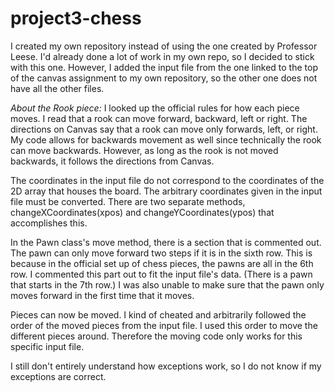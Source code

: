 # project3-chess

I created my own repository instead of using the one created by Professor Leese.
I'd already done a lot of work in my own repo, so I decided to stick with this one.
However, I added the input file from the one linked to the top of the canvas assignment to my own repository,
so the other one does not have all the other files.


*About the Rook piece:*
I looked up the official rules for how each piece moves.
 I read that a rook can move forward, backward, left or right.
 The directions on Canvas say that a rook can move only forwards, left, or right.
 My code allows for backwards movement as well since technically the rook can move backwards.
 However, as long as the rook is not moved backwards, it follows the directions from Canvas.

The coordinates in the input file do not correspond to the coordinates of the 2D array that houses the board.
The arbitrary coordinates given in the input file must be converted. There are two separate methods,
changeXCoordinates(xpos) and changeYCoordinates(ypos) that accomplishes this.

In the Pawn class's move method, there is a section that is commented out.
The pawn can only move forward two steps if it is in the sixth row.
This is because in the official set up of chess pieces, the pawns are all in the 6th row.
I commented this part out to fit the input file's data. (There is a pawn that starts in the 7th row.)
I was also unable to make sure that the pawn only moves forward in the first time that it moves.

Pieces can now be moved. I kind of cheated and arbitrarily followed the order of the moved pieces from the input file.
I used this order to move the different pieces around. Therefore the moving code only works for this specific input file.

I still don't entirely understand how exceptions work, so I do not know if my exceptions are correct.